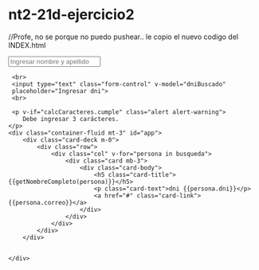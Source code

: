 # nt2-21d-ejercicio2
//Profe, no se porque no puedo pushear.. le copio el nuevo codigo del INDEX.html

<!DOCTYPE html>
<html>

<head>
    <meta charset="utf-8" />
    <meta http-equiv="X-UA-Compatible" content="IE=edge">
    <title>Ejemplo 1</title>
    <meta name="viewport" content="width=device-width, initial-scale=1">
    <link rel="stylesheet" href="https://stackpath.bootstrapcdn.com/bootstrap/4.3.1/css/bootstrap.min.css"
        integrity="sha384-ggOyR0iXCbMQv3Xipma34MD+dH/1fQ784/j6cY/iJTQUOhcWr7x9JvoRxT2MZw1T" crossorigin="anonymous">
    <script src="https://cdnjs.cloudflare.com/ajax/libs/vue/2.6.10/vue.min.js"></script>

</head>


<div class="container-fluid mt-3" id="app">
    <input type="text" class="form-control" v-model="nombreYApellido"
     placeholder="Ingresar nombre y apellido">
     
     <br>
     <input type="text" class="form-control" v-model="dniBuscado"
     placeholder="Ingresar dni">
     <br>

     <p v-if="calcCaracteres.cumple" class="alert alert-warning">
        Debe ingresar 3 carácteres.
    </p>
    <div class="container-fluid mt-3" id="app">
        <div class="card-deck m-0">
            <div class="row">
                <div class="col" v-for="persona in busqueda">
                    <div class="card mb-3">
                        <div class="card-body">
                            <h5 class="card-title">{{getNombreCompleto(persona)}}</h5>
                            <p class="card-text">dni {{persona.dni}}</p>
                            <a href="#" class="card-link">{{persona.correo}}</a>
                        </div>
                    </div>
                </div>
            </div>
        </div>
        
        
    </div>

</html>

<script>
    new Vue({
        el: '#app',
        data: {
            nombreYApellido: '',
            dniBuscado: '',
        
            //Aquí, en este array es donde tienen que agregar su información
            personas: [
                {
                    nombre: "Daniel",
                    apellido: "Sanchez",
                    correo: "danielsanchez68@hotmail.com",
                    dni: "20442873"
                },
                {
                    nombre: "Emanuel",
                    apellido: "Caputo",
                    correo: "e.caputoblason@gmail.com",
                    dni: "38916570"
                },
                {
                    nombre: "Francisco",
                    apellido: "Rolon",
                    correo: "f.rolon@gmail.com",
                    dni: "35687145"
                },
            ]

        },
        computed: {
            busqueda() {
                return this.personas.filter((persona) => {
                    let registroCompleto = `${persona.nombre} ${persona.apellido} ${persona.dni} ${persona.correo}`
                    return registroCompleto.toLowerCase().includes(this.nombreYApellido.toLowerCase() || this.dniBuscado)
                });
            
            },
            calcCaracteres(){
               let cantDniBuscado = this.dniBuscado.length
               let cantNombreYApellido = this.nombreYApellido.length
               let total = cantDniBuscado + cantNombreYApellido
                return {
                    cumple: total < 3
                }
            
            
        }

        },
        methods: {
            getNombreCompleto(persona) {
                return `${persona.nombre} ${persona.apellido}`
            }
            
        }
        
    });

    
</script>
